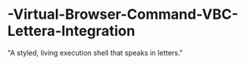 # -Virtual-Browser-Command-VBC-Lettera-Integration
"A styled, living execution shell that speaks in letters."
